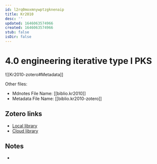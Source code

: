 ```yaml
---
id: l2rq0moxmnywptzgknenaip
title: Kr2010
desc: ''
updated: 1646063574966
created: 1646063574966
stub: false
isDir: false
---
```

# 4.0 engineering iterative type I PKS

![[Kr2010-zotero#Metadata]]

Other files:
* Mdnotes File Name: [[biblio.kr2010]]
* Metadata File Name: [[biblio.kr2010-zotero]]

##  Zotero links
* [Local library](zotero://select/items/1_ULFR3NQC)
* [Cloud library](http://zotero.org/users/7593438/items/ULFR3NQC)

## Notes
- 
